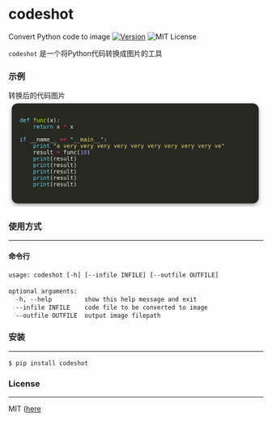 # codeshot

Convert Python code to image  [![Version][version-badge]][version-link] ![MIT License][license-badge]


`codeshot` 是一个将Python代码转换成图片的工具


### 示例

转换后的代码图片
![](https://raw.githubusercontent.com/pythonml/codeshot/master/code.png)

### 使用方式
---

#### 命令行
```
usage: codeshot [-h] [--infile INFILE] [--outfile OUTFILE]

optional arguments:
  -h, --help         show this help message and exit
  --infile INFILE    code file to be converted to image
  --outfile OUTFILE  output image filepath
```


### 安装
---

```
$ pip install codeshot
```


### License
---

MIT ([here](https://github.com/pythonml/codeshot/blob/master/LICENSE)


[version-badge]:   https://img.shields.io/pypi/v/img2html.svg?label=version
[version-link]:    https://pypi.python.org/pypi/codeshot/
[license-badge]:   https://img.shields.io/github/license/mashape/apistatus.svg
